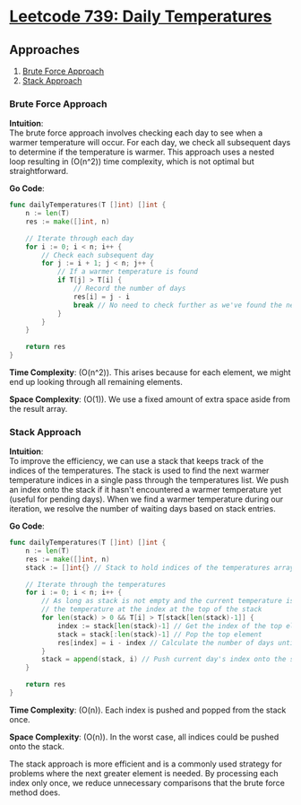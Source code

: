 # [Leetcode 739: Daily Temperatures](https://leetcode.com/problems/daily-temperatures/)

## Approaches

1. [Brute Force Approach](#brute-force-approach)
2. [Stack Approach](#stack-approach)

### Brute Force Approach

**Intuition**:  
The brute force approach involves checking each day to see when a warmer temperature will occur. For each day, we check all subsequent days to determine if the temperature is warmer. This approach uses a nested loop resulting in \(O(n^2)\) time complexity, which is not optimal but straightforward.

**Go Code**:
```go
func dailyTemperatures(T []int) []int {
    n := len(T)
    res := make([]int, n)
    
    // Iterate through each day
    for i := 0; i < n; i++ {
        // Check each subsequent day
        for j := i + 1; j < n; j++ {
            // If a warmer temperature is found
            if T[j] > T[i] {
                // Record the number of days
                res[i] = j - i
                break // No need to check further as we've found the next warmer day
            }
        }
    }
    
    return res
}
```

**Time Complexity**: \(O(n^2)\). This arises because for each element, we might end up looking through all remaining elements.
  
**Space Complexity**: \(O(1)\). We use a fixed amount of extra space aside from the result array.

### Stack Approach

**Intuition**:  
To improve the efficiency, we can use a stack that keeps track of the indices of the temperatures. The stack is used to find the next warmer temperature indices in a single pass through the temperatures list. We push an index onto the stack if it hasn't encountered a warmer temperature yet (useful for pending days). When we find a warmer temperature during our iteration, we resolve the number of waiting days based on stack entries.

**Go Code**:
```go
func dailyTemperatures(T []int) []int {
    n := len(T)
    res := make([]int, n)
    stack := []int{} // Stack to hold indices of the temperatures array
    
    // Iterate through the temperatures
    for i := 0; i < n; i++ {
        // As long as stack is not empty and the current temperature is greater than 
        // the temperature at the index at the top of the stack
        for len(stack) > 0 && T[i] > T[stack[len(stack)-1]] {
            index := stack[len(stack)-1] // Get the index of the top element in the stack
            stack = stack[:len(stack)-1] // Pop the top element
            res[index] = i - index // Calculate the number of days until a warmer temperature
        }
        stack = append(stack, i) // Push current day's index onto the stack
    }
    
    return res
}
```

**Time Complexity**: \(O(n)\). Each index is pushed and popped from the stack once.

**Space Complexity**: \(O(n)\). In the worst case, all indices could be pushed onto the stack.

The stack approach is more efficient and is a commonly used strategy for problems where the next greater element is needed. By processing each index only once, we reduce unnecessary comparisons that the brute force method does.

